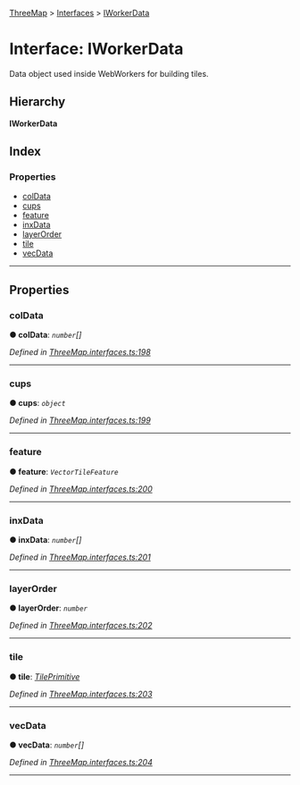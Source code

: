 [ThreeMap](../README.md) > [Interfaces](../modules/interfaces.md) > [IWorkerData](../interfaces/interfaces.iworkerdata.md)

# Interface: IWorkerData

Data object used inside WebWorkers for building tiles.

## Hierarchy

**IWorkerData**

## Index

### Properties

* [colData](interfaces.iworkerdata.md#coldata)
* [cups](interfaces.iworkerdata.md#cups)
* [feature](interfaces.iworkerdata.md#feature)
* [inxData](interfaces.iworkerdata.md#inxdata)
* [layerOrder](interfaces.iworkerdata.md#layerorder)
* [tile](interfaces.iworkerdata.md#tile)
* [vecData](interfaces.iworkerdata.md#vecdata)

---

## Properties

<a id="coldata"></a>

###  colData

**● colData**: *`number`[]*

*Defined in [ThreeMap.interfaces.ts:198](https://github.com/areknawo/ThreeMap/blob/master/src/ThreeMap.interfaces.ts#L198)*

___
<a id="cups"></a>

###  cups

**● cups**: *`object`*

*Defined in [ThreeMap.interfaces.ts:199](https://github.com/areknawo/ThreeMap/blob/master/src/ThreeMap.interfaces.ts#L199)*

___
<a id="feature"></a>

###  feature

**● feature**: *`VectorTileFeature`*

*Defined in [ThreeMap.interfaces.ts:200](https://github.com/areknawo/ThreeMap/blob/master/src/ThreeMap.interfaces.ts#L200)*

___
<a id="inxdata"></a>

###  inxData

**● inxData**: *`number`[]*

*Defined in [ThreeMap.interfaces.ts:201](https://github.com/areknawo/ThreeMap/blob/master/src/ThreeMap.interfaces.ts#L201)*

___
<a id="layerorder"></a>

###  layerOrder

**● layerOrder**: *`number`*

*Defined in [ThreeMap.interfaces.ts:202](https://github.com/areknawo/ThreeMap/blob/master/src/ThreeMap.interfaces.ts#L202)*

___
<a id="tile"></a>

###  tile

**● tile**: *[TilePrimitive](../modules/interfaces.md#tileprimitive)*

*Defined in [ThreeMap.interfaces.ts:203](https://github.com/areknawo/ThreeMap/blob/master/src/ThreeMap.interfaces.ts#L203)*

___
<a id="vecdata"></a>

###  vecData

**● vecData**: *`number`[]*

*Defined in [ThreeMap.interfaces.ts:204](https://github.com/areknawo/ThreeMap/blob/master/src/ThreeMap.interfaces.ts#L204)*

___

